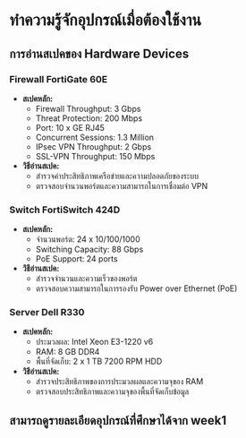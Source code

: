 # ทำความรู้จักอุปกรณ์เมื่อต้องใช้งาน

## การอ่านสเปคของ Hardware Devices

### Firewall FortiGate 60E
- **สเปคหลัก:**
  - Firewall Throughput: 3 Gbps
  - Threat Protection: 200 Mbps
  - Port: 10 x GE RJ45
  - Concurrent Sessions: 1.3 Million
  - IPsec VPN Throughput: 2 Gbps
  - SSL-VPN Throughput: 150 Mbps
- **วิธีอ่านสเปค:**
  - สำรวจค่าประสิทธิภาพเครือข่ายและความปลอดภัยของระบบ
  - ตรวจสอบจำนวนพอร์ตและความสามารถในการเชื่อมต่อ VPN

### Switch FortiSwitch 424D
- **สเปคหลัก:**
  - จำนวนพอร์ต: 24 x 10/100/1000
  - Switching Capacity: 88 Gbps
  - PoE Support: 24 ports
- **วิธีอ่านสเปค:**
  - สำรวจจำนวนและความเร็วของพอร์ต
  - ตรวจสอบความสามารถในการรองรับ Power over Ethernet (PoE)

### Server Dell R330
- **สเปคหลัก:**
  - ประมวลผล: Intel Xeon E3-1220 v6
  - RAM: 8 GB DDR4
  - พื้นที่จัดเก็บ: 2 x 1 TB 7200 RPM HDD
- **วิธีอ่านสเปค:**
  - สำรวจประสิทธิภาพของการประมวลผลและความจุของ RAM
  - ตรวจสอบประสิทธิภาพและความจุของพื้นที่จัดเก็บข้อมูล

## สามารถดูรายละเอียดอุปกรณ์ที่ศึกษาได้จาก week1
